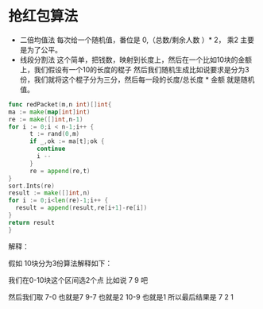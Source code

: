 # 抢红包算法
- 二倍均值法
每次给一个随机值，番位是 0,（总数/剩余人数 ）* 2， 乘2 主要是为了公平。
- 线段分割法
这个简单，把钱数，映射到长度上，然后在一个比如10块的金额上，我们假设有一个10的长度的棍子
然后我们随机生成比如说要求是分为3份，我们就将这个棍子分为三分，然后每一段的长度/总长度 * 金额 就是随机值。

```go
func redPacket(m,n int)[]int{
ma := make(map[int]int)
re := make([]int,n-1)
for i := 0;i < n-1;i++ {
      t := rand(0,m)
      if _,ok := ma[t];ok {
        continue
        i --
      }
      re = append(re,t)
}
sort.Ints(re)
result := make([]int,n)
for i := 0;i<len(re)-1;i++ {
  result = append(result,re[i+1]-re[i])
}
return result
}
```
解释：

假如 10块分为3份算法解释如下：

我们在0-10块这个区间选2个点 比如说  7 9 吧

然后我们取  7-0 也就是7  9-7 也就是2 10-9 也就是1 所以最后结果是 7 2 1 